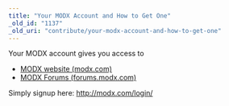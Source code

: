 ```yaml
---
title: "Your MODX Account and How to Get One"
_old_id: "1137"
_old_uri: "contribute/your-modx-account-and-how-to-get-one"
---
```


Your MODX account gives you access to

- [MODX website (modx.com)](http://modx.com/)
- [MODX Forums (forums.modx.com)](http://forums.modx.com)

Simply signup here: <http://modx.com/login/>
